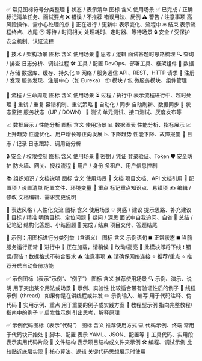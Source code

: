 ✅ 常见图标符号分类整理
📌 状态 / 表示清单
图标	含义	使用场景
✅	已完成 / 正确	标记清单任务、面试要点
❌	错误 / 不推荐	错误用法、反例
⚠️	警告 / 注意事项	高风险操作、需小心处理的点
🔄	正在进行 / 更新中	表示变化、流程中
🔚	结束	表示流程终点、收尾
🕐	等待 / 时间相关	处理耗时、定时器、等待场景
🔒	安全 / 受保护	安全机制、认证流程

🔧 技术 / 架构场景
图标	含义	使用场景
🧠	思考 / 逻辑	面试答题时思路梳理
🔍	查询 / 排查	日志分析、调试过程
🛠️	工具 / 配置	DevOps、部署工具、框架组件
💾	数据 / 存储	数据库、缓存、持久化
🌐	网络 / 服务通信	API、REST、HTTP 请求
📡	注册 / 发现	服务发现、注册中心（如 Eureka）
📦	模块 / 包	微服务模块、组件管理

🔄 流程 / 生命周期
图标	含义	使用场景
⏳	过程 / 执行中	表示流程进行中、超时处理
🔁	重试 / 重复	容错机制、重试策略
🔂	自动化 / 同步	自动刷新、数据同步
🚦	状态监控	服务状态（UP / DOWN）
🧪	测试	单元测试、接口测试、灰度发布等

📈 数据展示 / 性能分析
图标	含义	使用场景
📊	数据图表	性能分析、指标展示
📈	上升趋势	性能优化、用户增长等正向发展
📉	下降趋势	性能下降、故障报警
🧾	日志 / 记录	日志跟踪、调用链分析

🔒 安全 / 权限控制
图标	含义	使用场景
🔑	密钥 / 凭证	登录验证、Token
🛡️	安全防护	防火墙、网关、授权流程
👤	用户 / 身份	多租户、用户信息控制

📚 组织知识 / 文档说明
图标	含义	使用场景
📘	文档	项目文档、API 文档引用
🧾	配置项 / 设置清单	配置文件、环境变量
📌	重点	标记重点知识点、易错项
✍️	编辑 / 修改	文档编辑、需求变更说明

💬 表达风格 / 人性化交流
图标	含义	使用场景
💡	灵感 / 建议	提示思路、补充建议
🎯	目标 / 精准	明确目标、定位问题
🤔	疑问 / 深思	面试中自我追问、自省
📝	总结 / 记笔记	结构化答题、小结回顾
🙌	完成 / 结束	项目交付、答题结尾

🔹 示例：用图标进行分类列举（含语义）
图标	含义	示例语句
◼️	正常状态	◼️ 当前服务运行正常
🔵	进行中	🔵 正在加载，请稍候
🔷	改动/高亮	🔷 此模块即将下线
❗	错误/警告	❗ 数据格式不符合要求
⚠️	注意事项	⚠️ 请确保网络连接
⭐	推荐/重点	⭐ 推荐开启自动备份功能


✅ 示例图标（表示“示例”、“例子”）
图标	含义	推荐使用场景
🔍	示例、演示、说明	用于突出某个用法或场景
🧪	示例、实验性	比较适合带有验证性质的例子
🧵	线程示例（thread）	如果你是在讲线程或并发
✏️	示例输入、编写	用于代码注释、伪代码
📌	实用示例、重点	用于重要的例子或实践方案
📖	教程型示例	指向完整教程/指南中的例子
💡	启发性示例	引出思考，解释原理

✅ 示例代码图标（表示“代码”）
图标	含义	推荐使用方式
💻	代码示例、终端	常用于代码块开始处
🧾	脚本、配置	表示 YAML、JSON、配置等
🔧	工具代码、实用段	表示实用代码片段
📂	文件结构	表示项目结构或文件夹示例
🛠️	编程、调试示例	比较贴近底层实现
🧠	核心算法、逻辑	关键代码思想展示时使用